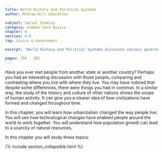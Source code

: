 ```yaml
---
title: World History and Political Systems
author: McGraw-Hill Education

subject: Social Studies
category: Common Core Basics
chapter: 4
section: 4.0
tag: Civics & Government

excerpt: "World History and Political Systems discusses various government systems and international organizations. It gives an overview of relations among the nations of the world."

pages: 150 - 181
---
```

Have you ever met people from another state or another country? Perhaps you had an interesting discussion with those people, comparing and contrasting where you live with where they live. You may have noticed that despite some differences, there were things you had in common. In a similar way, the study of the history and culture of other nations shows the scope of human activity. It can give you a clearer idea of how civilizations have formed and changed throughout time.

In this chapter, you will learn how urbanization changed the way people live. You will see how technological changes have enabled people around the world to work together. You will understand how population growth can lead to a scarcity of natural resources.

In this chapter you will study these topics:

{% include section_collapsible.html %}
